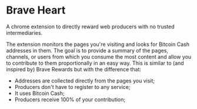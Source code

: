 Brave Heart
===========

A chrome extension to directly reward web producers with no trusted intermediaries.

The extension monitors the pages you're visiting and looks for Bitcoin Cash addresses in them. The goal is to provide a summary of the pages, channels, or users from which you consume the most content and allow you to contribute to them proportionally in an easy way. This is similar to (and inspired by) Brave Rewards but with the difference that:

  * Addresses are collected directly from the pages you visit;
  * Producers don't have to register to any service;
  * It uses Bitcoin Cash;
  * Producers receive 100% of your contribution;

